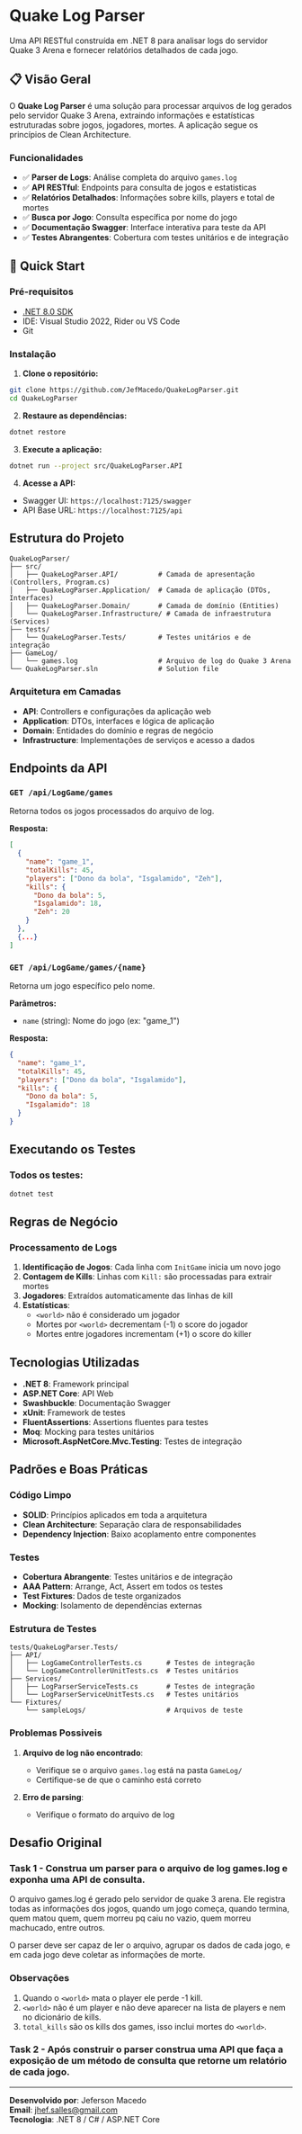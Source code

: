 # Quake Log Parser

Uma API RESTful construída em .NET 8 para analisar logs do servidor Quake 3 Arena e fornecer relatórios detalhados de cada jogo.

## 📋 Visão Geral

O **Quake Log Parser** é uma solução para processar arquivos de log gerados pelo servidor Quake 3 Arena, extraindo informações e estatísticas estruturadas sobre jogos, jogadores, mortes. A aplicação segue os princípios de Clean Architecture.

### Funcionalidades

- ✅ **Parser de Logs**: Análise completa do arquivo `games.log`
- ✅ **API RESTful**: Endpoints para consulta de jogos e estatisticas
- ✅ **Relatórios Detalhados**: Informações sobre kills, players e total de mortes
- ✅ **Busca por Jogo**: Consulta específica por nome do jogo
- ✅ **Documentação Swagger**: Interface interativa para teste da API
- ✅ **Testes Abrangentes**: Cobertura com testes unitários e de integração

## 🚀 Quick Start

### Pré-requisitos

- [.NET 8.0 SDK](https://dotnet.microsoft.com/download/dotnet/8.0)
- IDE: Visual Studio 2022, Rider ou VS Code
- Git

### Instalação

1. **Clone o repositório:**
```bash
git clone https://github.com/JefMacedo/QuakeLogParser.git
cd QuakeLogParser
```

2. **Restaure as dependências:**
```bash
dotnet restore
```

3. **Execute a aplicação:**
```bash
dotnet run --project src/QuakeLogParser.API
```

4. **Acesse a API:**
- Swagger UI: `https://localhost:7125/swagger`
- API Base URL: `https://localhost:7125/api`

## Estrutura do Projeto

```
QuakeLogParser/
├── src/
│   ├── QuakeLogParser.API/          # Camada de apresentação (Controllers, Program.cs)
│   ├── QuakeLogParser.Application/  # Camada de aplicação (DTOs, Interfaces)
│   ├── QuakeLogParser.Domain/       # Camada de domínio (Entities)
│   └── QuakeLogParser.Infrastructure/ # Camada de infraestrutura (Services)
├── tests/
│   └── QuakeLogParser.Tests/        # Testes unitários e de integração
├── GameLog/
│   └── games.log                    # Arquivo de log do Quake 3 Arena
└── QuakeLogParser.sln               # Solution file
```

### Arquitetura em Camadas

- **API**: Controllers e configurações da aplicação web
- **Application**: DTOs, interfaces e lógica de aplicação
- **Domain**: Entidades do domínio e regras de negócio
- **Infrastructure**: Implementações de serviços e acesso a dados

## Endpoints da API

### `GET /api/LogGame/games`
Retorna todos os jogos processados do arquivo de log.

**Resposta:**
```json
[
  {
    "name": "game_1",
    "totalKills": 45,
    "players": ["Dono da bola", "Isgalamido", "Zeh"],
    "kills": {
      "Dono da bola": 5,
      "Isgalamido": 18,
      "Zeh": 20
    }
  },
  {...}
]
```

### `GET /api/LogGame/games/{name}`
Retorna um jogo específico pelo nome.

**Parâmetros:**
- `name` (string): Nome do jogo (ex: "game_1")

**Resposta:**
```json
{
  "name": "game_1",
  "totalKills": 45,
  "players": ["Dono da bola", "Isgalamido"],
  "kills": {
    "Dono da bola": 5,
    "Isgalamido": 18
  }
}
```

## Executando os Testes

### Todos os testes:
```bash
dotnet test
```

## Regras de Negócio

### Processamento de Logs

1. **Identificação de Jogos**: Cada linha com `InitGame` inicia um novo jogo
2. **Contagem de Kills**: Linhas com `Kill:` são processadas para extrair mortes
3. **Jogadores**: Extraídos automaticamente das linhas de kill
4. **Estatísticas**:
   - `<world>` não é considerado um jogador
   - Mortes por `<world>` decrementam (-1) o score do jogador
   - Mortes entre jogadores incrementam (+1) o score do killer

## Tecnologias Utilizadas

- **.NET 8**: Framework principal
- **ASP.NET Core**: API Web
- **Swashbuckle**: Documentação Swagger
- **xUnit**: Framework de testes
- **FluentAssertions**: Assertions fluentes para testes
- **Moq**: Mocking para testes unitários
- **Microsoft.AspNetCore.Mvc.Testing**: Testes de integração

## Padrões e Boas Práticas

### Código Limpo
- **SOLID**: Princípios aplicados em toda a arquitetura
- **Clean Architecture**: Separação clara de responsabilidades
- **Dependency Injection**: Baixo acoplamento entre componentes

### Testes
- **Cobertura Abrangente**: Testes unitários e de integração
- **AAA Pattern**: Arrange, Act, Assert em todos os testes
- **Test Fixtures**: Dados de teste organizados
- **Mocking**: Isolamento de dependências externas

### Estrutura de Testes

```
tests/QuakeLogParser.Tests/
├── API/
│   ├── LogGameControllerTests.cs      # Testes de integração
│   └── LogGameControllerUnitTests.cs  # Testes unitários
├── Services/
│   ├── LogParserServiceTests.cs       # Testes de integração
│   └── LogParserServiceUnitTests.cs   # Testes unitários
└── Fixtures/
    └── sampleLogs/                    # Arquivos de teste
```

### Problemas Possiveis

1. **Arquivo de log não encontrado**:
   - Verifique se o arquivo `games.log` está na pasta `GameLog/`
   - Certifique-se de que o caminho está correto

2. **Erro de parsing**:
   - Verifique o formato do arquivo de log

## Desafio Original

### Task 1 - Construa um parser para o arquivo de log games.log e exponha uma API de consulta.

O arquivo games.log é gerado pelo servidor de quake 3 arena. Ele registra todas as informações dos jogos, quando um jogo começa, quando termina, quem matou quem, quem morreu pq caiu no vazio, quem morreu machucado, entre outros.

O parser deve ser capaz de ler o arquivo, agrupar os dados de cada jogo, e em cada jogo deve coletar as informações de morte.

### Observações

1. Quando o `<world>` mata o player ele perde -1 kill.
2. `<world>` não é um player e não deve aparecer na lista de players e nem no dicionário de kills.
3. `total_kills` são os kills dos games, isso inclui mortes do `<world>`.

### Task 2 - Após construir o parser construa uma API que faça a exposição de um método de consulta que retorne um relatório de cada jogo.

---

**Desenvolvido por**: Jeferson Macedo  
**Email**: jhef.salles@gmail.com  
**Tecnologia**: .NET 8 / C# / ASP.NET Core

